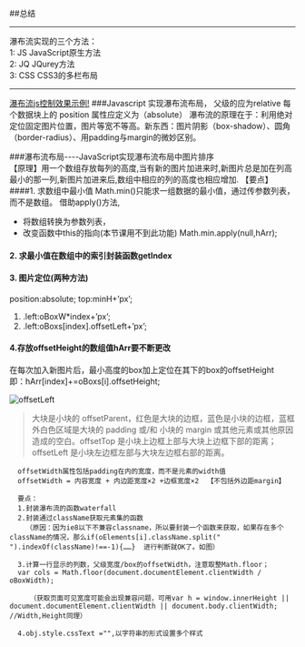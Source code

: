##总结
***
瀑布流实现的三个方法：<br>
1: JS JavaScript原生方法<br>
2: JQ JQurey方法<br>
3: CSS CSS3的多栏布局<br>

***
[瀑布流js控制效果示例!](https://xiomgmingcai.github.io/WaterfalFlowLayout/)
###Javascript 实现瀑布流布局，
父级的应为relative
每个数据块上的 position 属性应定义为（absolute）
瀑布流的原理在于：利用绝对定位固定图片位置，图片等宽不等高。新东西：图片阴影（box-shadow）、圆角（border-radius）、用padding与margin的微妙区别。

###瀑布流布局----JavaScript实现瀑布流布局中图片排序<br>
   【原理】用一个数组存放每列的高度,当有新的图片加进来时,新图片总是加在列高最小的那一列,新图片加进来后,数组中相应的列的高度也相应增加.
   【要点】
   ####1. 求数组中最小值
   Math.min()只能求一组数据的最小值，通过传参数列表，而不是数组。
   借助apply()方法,
  *  将数组转换为参数列表，
  *  改变函数中this的指向(本节课用不到此功能)
   Math.min.apply(null,hArr);
 ####  2. 求最小值在数组中的索引封装函数getIndex
 ####  3. 图片定位(两种方法)
  position:absolute;
  top:minH+’px’;
   1) .left:oBoxW*index+’px’;
   2) .left:oBoxs[index].offsetLeft+’px’;
   #### 4.存放offsetHeight的数组值hArr要不断更改
   在每次加入新图片后，最小高度的box加上定位在其下的box的offsetHeight <br>即：hArr[index]+=oBoxs[i].offsetHeight;

 ![offsetLeft](http://www.cftea.com/c/2009/01/R3MW6VH4GID77IZV/REUW6Z0WU6ZHU5EK.png)
 >大块是小块的 offsetParent，红色是大块的边框，蓝色是小块的边框，蓝框外白色区域是大块的 padding 或/和 小块的 margin 或其他元素或其他原因造成的空白。offsetTop 是小块上边框上部与大块上边框下部的距离；offsetLeft 是小块左边框左部与大块左边框右部的距离。

      offsetWidth属性包括padding在内的宽度，而不是元素的width值
      offsetWidth = 内容宽度 + 内边距宽度×2 +边框宽度×2  【不包括外边距margin】

      要点：
      1.封装瀑布流的函数waterfall
      2.封装通过className获取元素集的函数
        （原因：因为ie8以下不兼容classname，所以要封装一个函数来获取，如果存在多个className的情况，那么if(oElements[i].className.split(" ").indexOf(className)!==-1){……}  进行判断就OK了。如图）

      3.计算一行显示的列数，父级宽度/box的offsetWidth，注意取整Math.floor；
      var cols = Math.floor(document.documentElement.clientWidth / oBoxWidth);

         （获取页面可见宽度可能会出现兼容问题，可用var h = window.innerHeight || document.documentElement.clientWidth || document.body.clientWidth;   //Width,Height同理）

      4.obj.style.cssText ="",以字符串的形式设置多个样式
